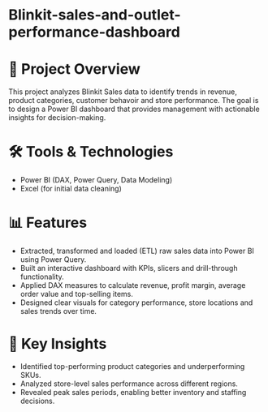 # Blinkit-sales-and-outlet-performance-dashboard

# 📌 Project Overview

This project analyzes Blinkit Sales data to identify trends in revenue, product categories, customer behavoir and store performance. The goal is to design a Power BI dashboard that provides management with actionable insights for decision-making.

# 🛠️ Tools & Technologies

- Power BI (DAX, Power Query, Data Modeling)
- Excel (for initial data cleaning)

# 📊 Features

- Extracted, transformed and loaded (ETL) raw sales data into Power BI using Power Query.
- Built an interactive dashboard with KPIs, slicers and drill-through functionality.
- Applied DAX measures to calculate revenue, profit margin, average order value and top-selling items.
- Designed clear visuals for category performance, store locations and sales trends over time.

# 🚀 Key Insights

- Identified top-performing product categories and underperforming SKUs.
- Analyzed store-level sales performance across different regions.
- Revealed peak sales periods, enabling better inventory and staffing decisions.
